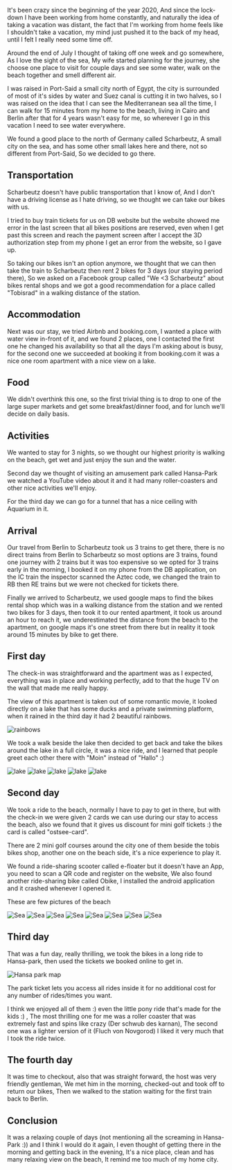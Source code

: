 It's been crazy since the beginning of the year 2020, And since the lock-down I
have been working from home constantly, and naturally the idea of taking a
vacation was distant, the fact that I'm working from home feels like I shouldn't
take a vacation, my mind just pushed it to the back of my head, until I felt I
really need some time off.

Around the end of July I thought of taking off one week and go somewhere, As I
love the sight of the sea, My wife started planning for the journey, she choose
one place to visit for couple days and see some water, walk on the beach
together and smell different air.

I was raised in Port-Said a small city north of Egypt, the city is surrounded of
most of it's sides by water and Suez canal is cutting it in two halves, so
I was raised on the idea that I can see the Mediterranean sea all the time, I can
walk for 15 minutes from my home to the beach, living in Cairo and Berlin after
that for 4 years wasn't easy for me, so wherever I go in this vacation I need to
see water everywhere.

We found a good place to the north of Germany called Scharbeutz, A small city on
the sea, and has some other small lakes here and there, not so different from
Port-Said, So we decided to go there.

## Transportation

Scharbeutz doesn't have public transportation that I know of, And I don't have a
driving license as I hate driving, so we thought we can take our bikes with us.

I tried to buy train tickets for us on DB website but the website showed me
error in the last screen that all bikes positions are reserved, even when I get
past this screen and reach the payment screen after I accept the 3D
authorization step from my phone I get an error from the website, so I gave up.

So taking our bikes isn't an option anymore, we thought that we can then take
the train to Scharbeutz then rent 2 bikes for 3 days (our staying period there),
So we asked on a Facebook group called "We <3 Scharbeutz" about bikes rental
shops and we got a good recommendation for a place called "Tobisrad" in a
walking distance of the station.


## Accommodation

Next was our stay, we tried Airbnb and booking.com, I wanted a place with water
view in-front of it, and we found 2 places, one I contacted the first one he
changed his availability so that all the days I'm asking about is busy, for the
second one we succeeded at booking it from booking.com it was a nice one room
apartment with a nice view on a lake.

## Food

We didn't overthink this one, so the first trivial thing is to drop to one of
the large super markets and get some breakfast/dinner food, and for lunch we'll
decide on daily basis.

## Activities

We wanted to stay for 3 nights, so we thought our highest priority is walking on
the beach, get wet and just enjoy the sun and the water.

Second day we thought of visiting an amusement park called Hansa-Park we watched
a YouTube video about it and it had many roller-coasters and other nice
activities we'll enjoy.

For the third day we can go for a tunnel that has a nice ceiling with Aquarium
in it.

## Arrival

Our travel from Berlin to Scharbeutz took us 3 trains to get there, there is no
direct trains from Berlin to Scharbeutz so most options are 3 trains, found one
journey with 2 trains but it was too expensive so we opted for 3 trains early in
the morning, I booked it on my phone from the DB application, on the IC train
the inspector scanned the Aztec code, we changed the train to RB then RE trains
but we were not checked for tickets there.

Finally we arrived to Scharbeutz, we used google maps to find the bikes rental
shop which was in a walking distance from the station and we rented two bikes
for 3 days, then took it to our rented apartment, it took us around an hour to
reach it, we underestimated the distance from the beach to the apartment, on
google maps it's one street from there but in reality it took around 15 minutes
by bike to get there.

## First day

The check-in was straightforward and the apartment was as I expected, everything
was in place and working perfectly, add to that the huge TV on the wall that
made me really happy.

The view of this apartment is taken out of some romantic movie, it looked
directly on a lake that has some ducks and a private swimming platform, when it
rained in the third day it had 2 beautiful rainbows.

![rainbows](/images/scharbeutz/rainbow.jpg)


We took a walk beside the lake then decided to get back and take the bikes
around the lake in a full circle, it was a nice ride, and I learned that people
greet each other there with "Moin" instead of "Hallo" :)

![lake](/images/scharbeutz/lake1.jpg)
![lake](/images/scharbeutz/lake2.jpg)
![lake](/images/scharbeutz/lake3.jpg)
![lake](/images/scharbeutz/lake4.jpg)
![lake](/images/scharbeutz/lake5.jpg)

## Second day

We took a ride to the beach, normally I have to pay to get in there, but with
the check-in we were given 2 cards we can use during our stay to access the
beach, also we found that it gives us discount for mini golf tickets :) the card
is called "ostsee-card".

There are 2 mini golf courses around the city one of them beside the tobis bikes
shop, another one on the beach side, it's a nice experience to play it.


We found a ride-sharing scooter called e-floater but it doesn't have an App, you
need to scan a QR code and register on the website, We also found another
ride-sharing bike called Obike, I installed the android application and it
crashed whenever I opened it.

These are few pictures of the beach

![Sea](/images/scharbeutz/sea1.jpg)
![Sea](/images/scharbeutz/sea2.jpg)
![Sea](/images/scharbeutz/sea3.jpg)
![Sea](/images/scharbeutz/sea4.jpg)
![Sea](/images/scharbeutz/sea5.jpg)
![Sea](/images/scharbeutz/sea6.jpg)
![Sea](/images/scharbeutz/sea7.jpg)
![Sea](/images/scharbeutz/sea8.jpg)

## Third day

That was a fun day, really thrilling, we took the bikes in a long ride to
Hansa-park, then used the tickets we booked online to get in.

![Hansa park map](/images/scharbeutz/hansa-park-map.jpg)

The park ticket lets you access all rides inside it for no additional cost for
any number of rides/times you want.

I think we enjoyed all of them :) even the little pony ride that's made for the
kids :) , The most thrilling one for me was a roller coaster that was extremely
fast and spins like crazy (Der schwub des karnan), The second one was a lighter
version of it (Fluch von Novgorod) I liked it very much that I took the ride twice.

## The fourth day

It was time to checkout, also that was straight forward, the host was very
friendly gentleman, We met him in the morning, checked-out and took off to
return our bikes, Then we walked to the station waiting for the first train
back to Berlin.


## Conclusion

It was a relaxing couple of days (not mentioning all the screaming in Hansa-Park
:)) and I think I would do it again, I even thought of getting there in the
morning and getting back in the evening, It's a nice place, clean and has many
relaxing view on the beach, It remind me too much of my home city.
